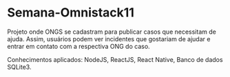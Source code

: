 # Semana-Omnistack11
Projeto onde ONGS se cadastram para publicar casos que necessitam de ajuda. 
Assim, usuários podem ver incidentes que gostariam de ajudar e entrar em contato com a respectiva ONG do caso.

Conhecimentos aplicados:
NodeJS,
ReactJS,
React Native,
Banco de dados SQLite3.
